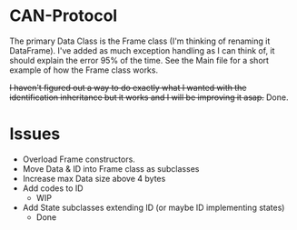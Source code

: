 # CAN-Protocol
The primary Data Class is the Frame class (I'm thinking of renaming it DataFrame).
I've added as much exception handling as I can think of, it should explain the error 95% of the time.
See the Main file for a short example of how the Frame class works.

~~I haven't figured out a way to do exactly what I wanted with the identification inheritance but it works and I will be improving it asap.~~
Done.
# Issues
- Overload Frame constructors.
- Move Data & ID into Frame class as subclasses
- Increase max Data size above 4 bytes
- Add codes to ID
  - WIP
- Add State subclasses extending ID (or maybe ID implementing states)
  - Done
